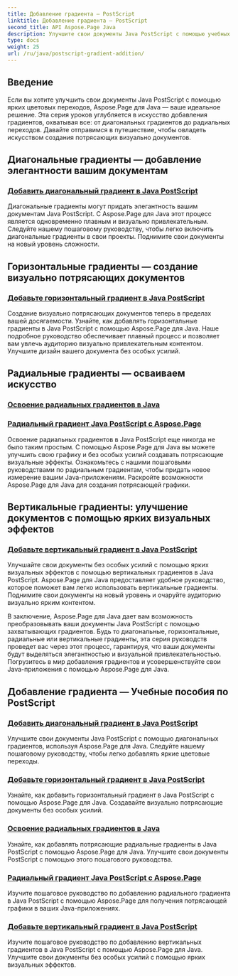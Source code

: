 ```yaml
---
title: Добавление градиента — PostScript
linktitle: Добавление градиента — PostScript
second_title: API Aspose.Page Java
description: Улучшите свои документы Java PostScript с помощью учебных пособий Aspose.Page для Java. Научитесь легко добавлять потрясающие диагональные, горизонтальные, радиальные и вертикальные градиенты.
type: docs
weight: 25
url: /ru/java/postscript-gradient-addition/
---
```

## Введение

Если вы хотите улучшить свои документы Java PostScript с помощью ярких цветовых переходов, Aspose.Page для Java — ваше идеальное решение. Эта серия уроков углубляется в искусство добавления градиентов, охватывая все: от диагональных градиентов до радиальных переходов. Давайте отправимся в путешествие, чтобы овладеть искусством создания потрясающих визуально документов.

## Диагональные градиенты — добавление элегантности вашим документам
### [Добавить диагональный градиент в Java PostScript](./diagonal/)

Диагональные градиенты могут придать элегантность вашим документам Java PostScript. С Aspose.Page для Java этот процесс является одновременно плавным и визуально привлекательным. Следуйте нашему пошаговому руководству, чтобы легко включить диагональные градиенты в свои проекты. Поднимите свои документы на новый уровень сложности.

## Горизонтальные градиенты — создание визуально потрясающих документов
### [Добавьте горизонтальный градиент в Java PostScript](./horizontal/)

Создание визуально потрясающих документов теперь в пределах вашей досягаемости. Узнайте, как добавлять горизонтальные градиенты в Java PostScript с помощью Aspose.Page для Java. Наше подробное руководство обеспечивает плавный процесс и позволяет вам увлечь аудиторию визуально привлекательным контентом. Улучшите дизайн вашего документа без особых усилий.

## Радиальные градиенты — осваиваем искусство
### [Освоение радиальных градиентов в Java](./radial1/)
### [Радиальный градиент Java PostScript с Aspose.Page](./radial2/)

Освоение радиальных градиентов в Java PostScript еще никогда не было таким простым. С помощью Aspose.Page для Java вы можете улучшить свою графику и без особых усилий создавать потрясающие визуальные эффекты. Ознакомьтесь с нашими пошаговыми руководствами по радиальным градиентам, чтобы придать новое измерение вашим Java-приложениям. Раскройте возможности Aspose.Page для Java для создания потрясающей графики.

## Вертикальные градиенты: улучшение документов с помощью ярких визуальных эффектов
### [Добавьте вертикальный градиент в Java PostScript](./vertical/)

Улучшайте свои документы без особых усилий с помощью ярких визуальных эффектов с помощью вертикальных градиентов в Java PostScript. Aspose.Page для Java предоставляет удобное руководство, которое поможет вам легко использовать вертикальные градиенты. Поднимите свои документы на новый уровень и очаруйте аудиторию визуально ярким контентом. 

В заключение, Aspose.Page для Java дает вам возможность преобразовывать ваши документы Java PostScript с помощью захватывающих градиентов. Будь то диагональные, горизонтальные, радиальные или вертикальные градиенты, эта серия руководств проведет вас через этот процесс, гарантируя, что ваши документы будут выделяться элегантностью и визуальной привлекательностью. Погрузитесь в мир добавления градиентов и усовершенствуйте свои Java-приложения с помощью Aspose.Page для Java.
## Добавление градиента — Учебные пособия по PostScript
### [Добавить диагональный градиент в Java PostScript](./diagonal/)
Улучшите свои документы Java PostScript с помощью диагональных градиентов, используя Aspose.Page для Java. Следуйте нашему пошаговому руководству, чтобы легко добавлять яркие цветовые переходы.
### [Добавьте горизонтальный градиент в Java PostScript](./horizontal/)
Узнайте, как добавить горизонтальный градиент в Java PostScript с помощью Aspose.Page для Java. Создавайте визуально потрясающие документы без особых усилий.
### [Освоение радиальных градиентов в Java](./radial1/)
Узнайте, как добавлять потрясающие радиальные градиенты в Java PostScript с помощью Aspose.Page для Java. Улучшите свои документы PostScript с помощью этого пошагового руководства.
### [Радиальный градиент Java PostScript с Aspose.Page](./radial2/)
Изучите пошаговое руководство по добавлению радиального градиента в Java PostScript с помощью Aspose.Page для получения потрясающей графики в ваших Java-приложениях.
### [Добавьте вертикальный градиент в Java PostScript](./vertical/)
Изучите пошаговое руководство по добавлению вертикальных градиентов в Java PostScript с помощью Aspose.Page для Java. Улучшите свои документы без особых усилий с помощью ярких визуальных эффектов.
